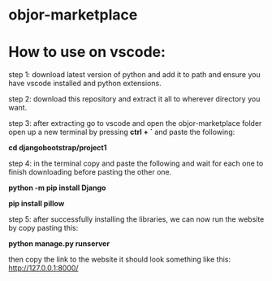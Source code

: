 # objor-marketplace

# How to use on vscode:
step 1: download latest version of python and add it to path and ensure you have vscode installed and python extensions.

step 2: download this repository and extract it all to wherever directory you want.

step 3: after extracting go to vscode and open the objor-marketplace folder open up a new terminal by pressing **ctrl + `** and paste the following: 

**cd djangobootstrap/project1**

step 4: in the terminal copy and paste the following and wait for each one to finish downloading before pasting the other one.

**python -m pip install Django**

**pip install pillow**

step 5: after successfully installing the libraries, we can now run the website by copy pasting this:

**python manage.py runserver**

then copy the link to the website it should look something like this: 
http://127.0.0.1:8000/

